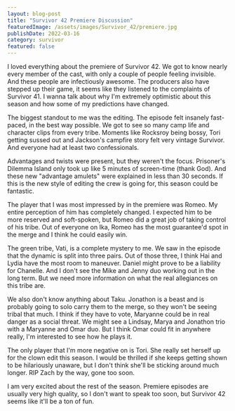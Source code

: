```yaml
---
layout: blog-post
title: "Survivor 42 Premiere Discussion"
featuredImage: /assets/images/Survivor_42/premiere.jpg
publishDate: 2022-03-16
category: survivor
featured: false
---
```


I loved everything about the premiere of Survivor 42. We got to know nearly every member of the cast, with only a couple of people feeling invisible. And these people are infectiously awesome. The producers also have stepped up their game, it seems like they listened to the complaints of Survivor 41. I wanna talk about why I'm extremely optimistic about this season and how some of my predictions have changed.

The biggest standout to me was the editing. The episode felt insanely fast-paced, in the best way possible. We got to see so many camp life and character clips from every tribe. Moments like Rocksroy being bossy, Tori getting sussed out and Jackson's campfire story felt very vintage Survivor. And everyone had at least two confessionals.

Advantages and twists were present, but they weren't the focus. Prisoner's Dilemma Island only took up like 5 minutes of screen-time (thank God). And these new "advantage amulets" were explained in less than 30 seconds. If this is the new style of editing the crew is going for, this season could be fantastic.

The player that I was most impressed by in the premiere was Romeo. My entire perception of him has completely changed. I expected him to be more reserved and soft-spoken, but Romeo did a great job of taking control of his tribe. Out of everyone on Ika, Romeo has the most guarantee'd spot in the merge and I think he could easily win.

The green tribe, Vati, is a complete mystery to me. We saw in the episode that the dynamic is split into three pairs. Out of those three, I think Hai and Lydia have the most room to maneuver. Daniel might prove to be a liability for Chanelle. And I don't see the Mike and Jenny duo working out in the long term. But we need more information on what the real allegiances on this tribe are.

We also don't know anything about Taku. Jonathon is a beast and is probably going to solo carry them to the merge, so they won't be seeing tribal that much. I think if they have to vote, Maryanne could be in real danger as a social threat. We might see a Lindsay, Marya and Jonathon trio with a Maryanne and Omar duo. But I think Omar could fit in anywhere really, I'm interested to see how he plays it.

The only player that I'm more negative on is Tori. She really set herself up for the clown edit this season. I would be thrilled if she keeps getting shown to be hilariously unaware, but I don't think she'll be sticking around much longer. RIP Zach by the way, gone too soon.

I am very excited about the rest of the season. Premiere episodes are usually very high quality, so I don't want to speak too soon, but Survivor 42 seems like it'll be a ton of fun.

